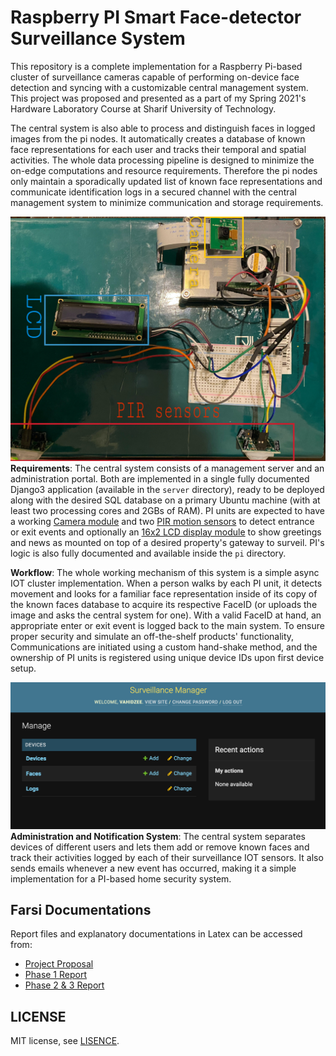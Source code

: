 # Raspberry PI Smart Face-detector Surveillance System


This repository is a complete implementation for a Raspberry Pi-based cluster of surveillance cameras capable of performing on-device face detection and syncing with a customizable central management system. This project was proposed and presented as a part of my Spring 2021's Hardware Laboratory Course at Sharif University of Technology.

The central system is also able to process and distinguish faces in logged images from the pi nodes. It automatically creates a database of known face representations for each user and tracks their temporal and spatial activities. The whole data processing pipeline is designed to minimize the on-edge computations and resource requirements. Therefore the pi nodes only maintain a sporadically updated list of known face representations and communicate identification logs in a secured channel with the central management system to minimize communication and storage requirements.

![Scheme of Rapberry Pi Nodes configuration](files/scheme.jpeg)
**Requirements**: The central system consists of a management server and an administration portal. Both are implemented in a single fully documented Django3 application (available in the `server` directory), ready to be deployed along with the desired SQL database on a primary Ubuntu machine (with at least two processing cores and 2GBs of RAM). PI units are expected to have a working [Camera module](https://projects.raspberrypi.org/en/projects/getting-started-with-picamera) and two [PIR motion sensors](https://medium.com/geekculture/detecting-motions-using-pir-motion-sensor-with-raspberry-pi-98f88f9d5ffe) to detect entrance or exit events and optionally an [16x2 LCD display module](https://tutorials-raspberrypi.com/raspberry-pi-lcd-display-16x2-characters-display-hd44780/) to show greetings and news as mounted on top of a desired property's gateway to surveil. PI's logic is also fully documented and available inside the `pi` directory.

**Workflow**: The whole working mechanism of this system is a simple async IOT cluster implementation. When a person walks by each PI unit, it detects movement and looks for a familiar face representation inside of its copy of the known faces database to acquire its respective FaceID (or uploads the image and asks the central system for one). With a valid FaceID at hand, an appropriate enter or exit event is logged back to the main system. To ensure proper security and simulate an off-the-shelf products' functionality, Communications are initiated using a custom hand-shake method, and the ownership of PI units is registered using unique device IDs upon first device setup.

![Administration Page](files/main.png)
**Administration and Notification System**: The central system separates devices of different users and lets them add or remove known faces and track their activities logged by each of their surveillance IOT sensors. It also sends emails whenever a new event has occurred, making it a simple implementation for a PI-based home security system.

## Farsi Documentations
Report files and explanatory documentations in Latex can be accessed from:
* [Project Proposal](https://github.com/vahidzee/pi-surveillance/blob/main/files/proposal.pdf)
* [Phase 1 Report](https://github.com/vahidzee/pi-surveillance/blob/main/files/phase_1.pdf)
* [Phase 2 & 3 Report](https://github.com/vahidzee/pi-surveillance/blob/main/files/phase_2&3.pdf)

## LICENSE
MIT license, see [LISENCE](https://github.com/vahidzee/pi-surveillance/blob/main/LICENSE).
